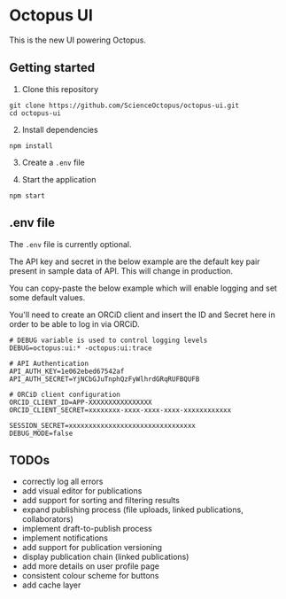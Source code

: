 # Octopus UI

This is the new UI powering Octopus.

## Getting started

1. Clone this repository

```
git clone https://github.com/ScienceOctopus/octopus-ui.git
cd octopus-ui
```

2. Install dependencies

```
npm install
```

3. Create a `.env` file

4. Start the application

```
npm start
```


## .env file

The `.env` file is currently optional.

The API key and secret in the below example are the default key pair present
in sample data of API. This will change in production.

You can copy-paste the below example which will enable logging and
set some default values.

You'll need to create an ORCiD client and insert the ID and Secret here
in order to be able to log in via ORCiD.

```
# DEBUG variable is used to control logging levels
DEBUG=octopus:ui:* -octopus:ui:trace

# API Authentication
API_AUTH_KEY=1e062ebed67542af
API_AUTH_SECRET=YjNCbGJuTnphQzFyWlhrdGRqRUFBQUFB

# ORCiD client configuration
ORCID_CLIENT_ID=APP-XXXXXXXXXXXXXXXX
ORCID_CLIENT_SECRET=xxxxxxxx-xxxx-xxxx-xxxx-xxxxxxxxxxxx

SESSION_SECRET=xxxxxxxxxxxxxxxxxxxxxxxxxxxxxxxx
DEBUG_MODE=false
```

## TODOs

- correctly log all errors
- add visual editor for publications
- add support for sorting and filtering results
- expand publishing process (file uploads, linked publications, collaborators)
- implement draft-to-publish process
- implement notifications
- add support for publication versioning
- display publication chain (linked publications)
- add more details on user profile page
- consistent colour scheme for buttons
- add cache layer
